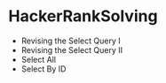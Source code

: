 # HackerRankSolving
- Revising the Select Query I
- Revising the Select Query II
- Select All
- Select By ID